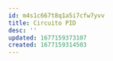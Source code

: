 ```yaml
---
id: m4s1c667t8q1a5i7cfw7yvv
title: Circuito PID
desc: ''
updated: 1677159373107
created: 1677159314503
---
```


